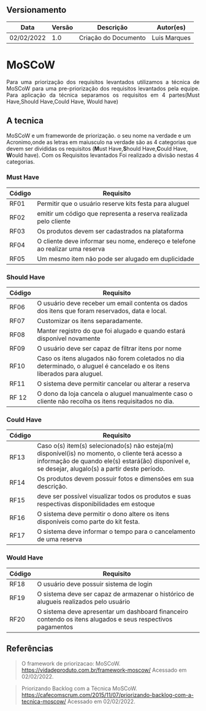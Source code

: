 ## Versionamento

| Data       | Versão | Descrição            | Autor(es)    |
| ---------- | ------ | -------------------- | ------------ |
| 02/02/2022 | 1.0    | Criação do Documento | Luis Marques |

# MoSCoW

<div style="text-align: justify">
Para uma priorização dos requisitos levantados utilizamos a técnica de MoSCoW para uma pre-priorização dos requisitos levantados pela equipe. Para aplicação da técnica separamos os requisitos em 4 partes(Must Have,Should Have,Could Have, Would have) </div>

## A tecnica

MoSCoW e um frameworde de priorização. o seu nome na verdade e um Acronimo,onde as letras em maiusculo na verdade são as 4 categorias que devem ser divididas os requisitos (**M**ust Have,**S**hould Have,**C**ould Have, **W**ould have). Com os Requisitos levantados Foi realizado a divisão nestas 4 categorias.

### Must Have

| Código | Requisito                                                                     |
| ------ | ----------------------------------------------------------------------------- |
| RF01   | Permitir que o usuário reserve kits festa para aluguel                        |
| RF02   | emitir um código que representa a reserva realizada pelo cliente              |
| RF03   | Os produtos devem ser cadastrados na plataforma                               |
| RF04   | O cliente deve informar seu nome, endereço e telefone ao realizar uma reserva |
| RF05   | Um mesmo item não pode ser alugado em duplicidade                             |

### Should Have

| Código | Requisito                                                                                                               |
| ------ | ----------------------------------------------------------------------------------------------------------------------- |
| RF06   | O usuário deve receber um email contenta os dados dos itens que foram reservados, data e local.                         |
| RF07   | Customizar os itens separadamente.                                                                                      |
| RF08   | Manter registro do que foi alugado e quando estará disponível novamente                                                 |
| RF09   | O usuário deve ser capaz de filtrar itens por nome                                                                      |
| RF10   | Caso os itens alugados não forem coletados no dia determinado, o aluguel é cancelado e os itens liberados para aluguel. |
| RF11   | O sistema deve permitir cancelar ou alterar a reserva                                                                   |
| RF 12  | O dono da loja cancela o aluguel manualmente caso o cliente não recolha os itens requisitados no dia.                   |

### Could Have

| Código | Requisito                                                                                                                                                                                             |
| ------ | ----------------------------------------------------------------------------------------------------------------------------------------------------------------------------------------------------- |
| RF13   | Caso o(s) item(s) selecionado(s) não esteja(m) disponível(is) no momento, o cliente terá acesso a informação de quando ele(s) estará(ão) disponível e, se desejar, alugalo(s) a partir deste período. |
| RF14   | Os produtos devem possuir fotos e dimensões em sua descrição.                                                                                                                                         |
| RF15   | deve ser possível visualizar todos os produtos e suas respectivas disponibilidades em estoque                                                                                                         |
| RF16   | O sistema deve permitir o dono altere os itens disponíveis como parte do kit festa.                                                                                                                   |
| RF17   | O sistema deve informar o tempo para o cancelamento de uma reserva                                                                                                                                    |

### Would Have

| Código | Requisito                                                                                                  |
| ------ | ---------------------------------------------------------------------------------------------------------- |
| RF18   | O usuário deve possuir sistema de login                                                                    |
| RF19   | O sistema deve ser capaz de armazenar o histórico de alugueis realizados pelo usuário                      |
| RF20   | O sistema deve apresentar um dashboard financeiro contendo os itens alugados e seus respectivos pagamentos |

## Referências

> O framework de priorizacao: MoSCoW. <https://vidadeproduto.com.br/framework-moscow/> Acessado em 02/02/2022.

> Priorizando Backlog com a Técnica MoSCoW. <https://cafecomscrum.com/2015/11/07/priorizando-backlog-com-a-tecnica-moscow/> Acessado em 02/02/2022.
